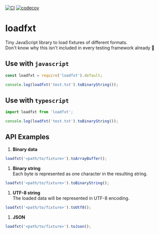 [![CI](https://github.com/unki2aut/loadfxt/workflows/CI/badge.svg?branch=main)](https://github.com/unki2aut/loadfxt) [![codecov](https://codecov.io/gh/unki2aut/loadfxt/branch/main/graph/badge.svg?token=QKQXL80K7B)](https://codecov.io/gh/unki2aut/loadfxt)

# loadfxt
Tiny JavaScript library to load fixtures of different formats.  
Don't know why this isn't included in every testing framework already 🤷

## Use with `javascript`
```js
const loadfxt = require('loadfxt').default;

console.log(loadfxt('test.txt').toBinaryString());
```

## Use with `typescript`
```ts
import loadfxt from 'loadfxt';

console.log(loadfxt('test.txt').toBinaryString());
```

## API Examples

1. **Binary data**
```js
loadfxt('<path/to/fixture>').toArrayBuffer();
```

1. **Binary string**  
   Each byte is represented as one character in the resulting string.
```js
loadfxt('<path/to/fixture>').toBinaryString();
```

1. **UTF-8 string**  
   The loaded data will be represented in UTF-8 encoding.
```js
loadfxt('<path/to/fixture>').toUtf8();
```

1. **JSON**
```js
loadfxt('<path/to/fixture>').toJson();
```
